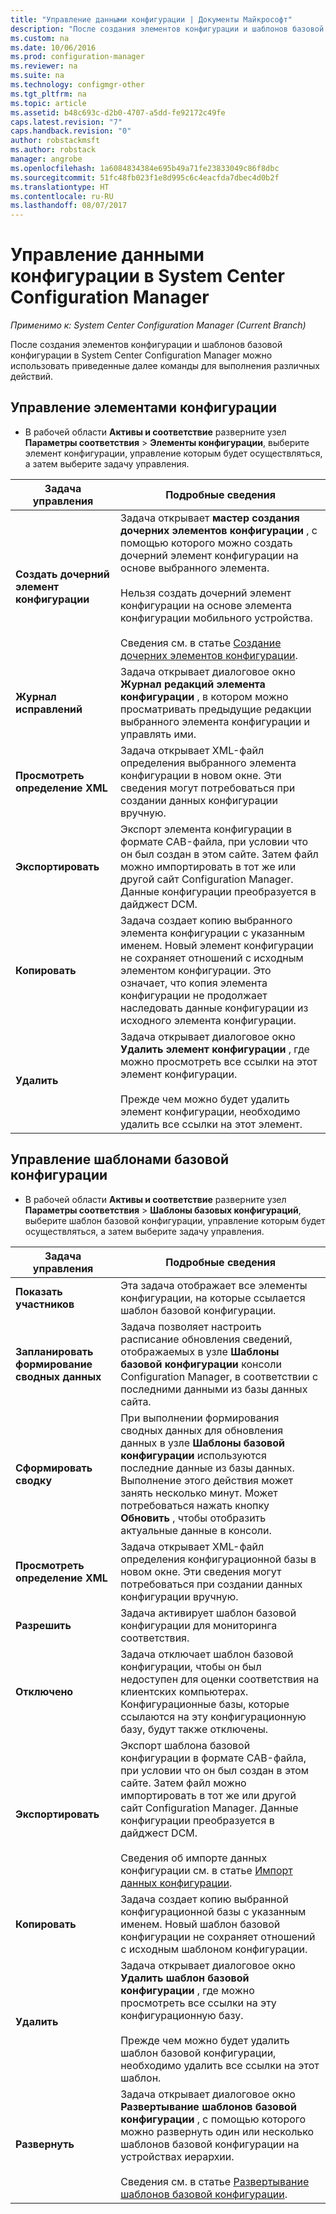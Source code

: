 ```yaml
---
title: "Управление данными конфигурации | Документы Майкрософт"
description: "После создания элементов конфигурации и шаблонов базовой конфигурации в System Center Configuration Manager можно использовать другие команды для выполнения различных действий."
ms.custom: na
ms.date: 10/06/2016
ms.prod: configuration-manager
ms.reviewer: na
ms.suite: na
ms.technology: configmgr-other
ms.tgt_pltfrm: na
ms.topic: article
ms.assetid: b48c693c-d2b0-4707-a5dd-fe92172c49fe
caps.latest.revision: "7"
caps.handback.revision: "0"
author: robstackmsft
ms.author: robstack
manager: angrobe
ms.openlocfilehash: 1a6084834384e695b49a71fe23833049c86f8dbc
ms.sourcegitcommit: 51fc48fb023f1e8d995c6c4eacfda7dbec4d0b2f
ms.translationtype: HT
ms.contentlocale: ru-RU
ms.lasthandoff: 08/07/2017
---
```

# <a name="manage-configuration-data-in-system-center-configuration-manager"></a>Управление данными конфигурации в System Center Configuration Manager

*Применимо к: System Center Configuration Manager (Current Branch)*

После создания элементов конфигурации и шаблонов базовой конфигурации в System Center Configuration Manager можно использовать приведенные далее команды для выполнения различных действий.  

## <a name="manage-configuration-items"></a>Управление элементами конфигурации  

-   В рабочей области **Активы и соответствие** разверните узел **Параметры соответствия** > **Элементы конфигурации**, выберите элемент конфигурации, управление которым будет осуществляться, а затем выберите задачу управления.  

|Задача управления|Подробные сведения|  
|---------------------|-------------|  
|**Создать дочерний элемент конфигурации**|Задача открывает **мастер создания дочерних элементов конфигурации** , с помощью которого можно создать дочерний элемент конфигурации на основе выбранного элемента.<br /><br /> Нельзя создать дочерний элемент конфигурации на основе элемента конфигурации мобильного устройства.<br /><br /> Сведения см. в статье [Создание дочерних элементов конфигурации](../../compliance/deploy-use/create-child-configuration-items.md).|  
|**Журнал исправлений**|Задача открывает диалоговое окно **Журнал редакций элемента конфигурации** , в котором можно просматривать предыдущие редакции выбранного элемента конфигурации и управлять ими.|  
|**Просмотреть определение XML**|Задача открывает XML-файл определения выбранного элемента конфигурации в новом окне. Эти сведения могут потребоваться при создании данных конфигурации вручную.|  
|**Экспортировать**|Экспорт элемента конфигурации в формате CAB-файла, при условии что он был создан в этом сайте. Затем файл можно импортировать в тот же или другой сайт Configuration Manager. Данные конфигурации преобразуется в дайджест DCM.|  
|**Копировать**|Задача создает копию выбранного элемента конфигурации с указанным именем. Новый элемент конфигурации не сохраняет отношений с исходным элементом конфигурации. Это означает, что копия элемента конфигурации не продолжает наследовать данные конфигурации из исходного элемента конфигурации.|  
|**Удалить**|Задача открывает диалоговое окно **Удалить элемент конфигурации** , где можно просмотреть все ссылки на этот элемент конфигурации.<br /><br /> Прежде чем можно будет удалить элемент конфигурации, необходимо удалить все ссылки на этот элемент.|  

## <a name="manage-configuration-baselines"></a>Управление шаблонами базовой конфигурации  

-   В рабочей области **Активы и соответствие** разверните узел **Параметры соответствия** > **Шаблоны базовых конфигураций**, выберите шаблон базовой конфигурации, управление которым будет осуществляться, а затем выберите задачу управления.  


|Задача управления|Подробные сведения|  
|---------------------|-------------|  
|**Показать участников**|Эта задача отображает все элементы конфигурации, на которые ссылается шаблон базовой конфигурации.|  
|**Запланировать формирование сводных данных**|Задача позволяет настроить расписание обновления сведений, отображаемых в узле **Шаблоны базовой конфигурации** консоли Configuration Manager, в соответствии с последними данными из базы данных сайта.|  
|**Сформировать сводку**|При выполнении формирования сводных данных для обновления данных в узле **Шаблоны базовой конфигурации** используются последние данные из базы данных. Выполнение этого действия может занять несколько минут. Может потребоваться нажать кнопку **Обновить** , чтобы отобразить актуальные данные в консоли.|  
|**Просмотреть определение XML**|Задача открывает XML-файл определения конфигурационной базы в новом окне. Эти сведения могут потребоваться при создании данных конфигурации вручную.|  
|**Разрешить**|Задача активирует шаблон базовой конфигурации для мониторинга соответствия.|  
|**Отключено**|Задача отключает шаблон базовой конфигурации, чтобы он был недоступен для оценки соответствия на клиентских компьютерах. Конфигурационные базы, которые ссылаются на эту конфигурационную базу, будут также отключены.|  
|**Экспортировать**|Экспорт шаблона базовой конфигурации в формате CAB-файла, при условии что он был создан в этом сайте. Затем файл можно импортировать в тот же или другой сайт Configuration Manager. Данные конфигурации преобразуется в дайджест DCM.<br /><br /> Сведения об импорте данных конфигурации см. в статье [Импорт данных конфигурации](../../compliance/deploy-use/import-configuration-data.md).|  
|**Копировать**|Задача создает копию выбранной конфигурационной базы с указанным именем. Новый шаблон базовой конфигурации не сохраняет отношений с исходным шаблоном конфигурации.|  
|**Удалить**|Задача открывает диалоговое окно **Удалить шаблон базовой конфигурации** , где можно просмотреть все ссылки на эту конфигурационную базу.<br /><br /> Прежде чем можно будет удалить шаблон базовой конфигурации, необходимо удалить все ссылки на этот шаблон.|  
|**Развернуть**|Задача открывает диалоговое окно **Развертывание шаблонов базовой конфигурации** , с помощью которого можно развернуть один или несколько шаблонов базовой конфигурации на устройствах иерархии.<br /><br /> Сведения см. в статье [Развертывание шаблонов базовой конфигурации](../../compliance/deploy-use/deploy-configuration-baselines.md).|  
